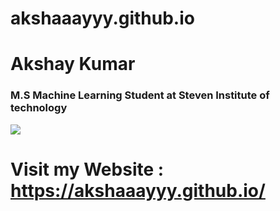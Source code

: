 # akshaaayyy.github.io
# Akshay Kumar
### M.S Machine Learning Student at Steven Institute of technology


<img src="https://avatars.githubusercontent.com/u/50155239?v=4">

# Visit my Website : https://akshaaayyy.github.io/
